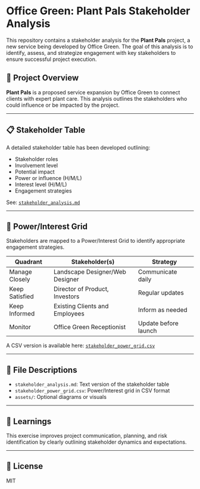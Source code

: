 # Office Green: Plant Pals Stakeholder Analysis

This repository contains a stakeholder analysis for the **Plant Pals** project, a new service being developed by Office Green. The goal of this analysis is to identify, assess, and strategize engagement with key stakeholders to ensure successful project execution.

## 🚀 Project Overview

**Plant Pals** is a proposed service expansion by Office Green to connect clients with expert plant care. This analysis outlines the stakeholders who could influence or be impacted by the project.

---

## 📋 Stakeholder Table

A detailed stakeholder table has been developed outlining:

- Stakeholder roles
- Involvement level
- Potential impact
- Power or influence (H/M/L)
- Interest level (H/M/L)
- Engagement strategies

See: [`stakeholder_analysis.md`](stakeholder_analysis.md)

---

## 🔌 Power/Interest Grid

Stakeholders are mapped to a Power/Interest Grid to identify appropriate engagement strategies.

| Quadrant        | Stakeholder(s)                             | Strategy             |
|-----------------|---------------------------------------------|----------------------|
| Manage Closely  | Landscape Designer/Web Designer             | Communicate daily    |
| Keep Satisfied  | Director of Product, Investors              | Regular updates      |
| Keep Informed   | Existing Clients and Employees              | Inform as needed     |
| Monitor         | Office Green Receptionist                   | Update before launch |

A CSV version is available here: [`stakeholder_power_grid.csv`](stakeholder_power_grid.csv)

---

## 📂 File Descriptions

- `stakeholder_analysis.md`: Text version of the stakeholder table
- `stakeholder_power_grid.csv`: Power/Interest grid in CSV format
- `assets/`: Optional diagrams or visuals

---

## 🧠 Learnings

This exercise improves project communication, planning, and risk identification by clearly outlining stakeholder dynamics and expectations.

---

## 📎 License

MIT
